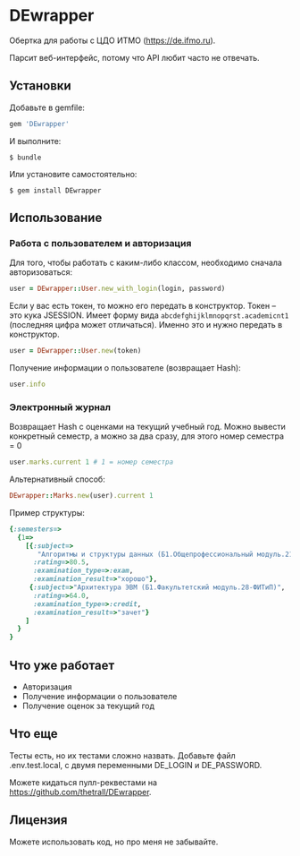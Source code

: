 # DEwrapper

Обертка для работы с ЦДО ИТМО (https://de.ifmo.ru).

Парсит веб-интерфейс, потому что API любит часто не отвечать.

## Установки

Добавьте в gemfile:

```ruby
gem 'DEwrapper'
```

И выполните:

    $ bundle

Или установите самостоятельно:

    $ gem install DEwrapper

## Использование

### Работа с пользователем и авторизация
Для того, чтобы работать с каким-либо классом, необходимо сначала авторизоваться:

```ruby
user = DEwrapper::User.new_with_login(login, password)
```

Если у вас есть токен, то можно его передать в конструктор. Токен – это кука JSESSION. 
Имеет форму вида `abcdefghijklmnopqrst.academicnt1` (последняя цифра может отличаться). 
Именно это и нужно передать в конструктор.
```ruby
user = DEwrapper::User.new(token)
```

Получение информации о пользователе (возвращает Hash):
```ruby
user.info
```

### Электронный журнал

Возвращает Hash с оценками на текущий учебный год. Можно вывести конкретный семестр, а можно за два сразу, для этого
номер семестра = 0

```ruby
user.marks.current 1 # 1 = номер семестра
```

Альтернативный способ:
```ruby
DEwrapper::Marks.new(user).current 1
```

Пример структуры:
```ruby
{:semesters=>
  {1=>
    [{:subject=>
       "Алгоритмы и структуры данных (Б1.Общепрофессиональный модуль.21-ФИТиП)",
      :rating=>80.5,
      :examination_type=>:exam,
      :examination_result=>"хорошо"},
     {:subject=>"Архитектура ЭВМ (Б1.Факультетский модуль.28-ФИТиП)",
      :rating=>64.0,
      :examination_type=>:credit,
      :examination_result=>"зачет"}
    ]
  }
}
```

## Что уже работает

* Авторизация
* Получение информации о пользователе
* Получение оценок за текущий год

## Что еще

Тесты есть, но их тестами сложно назвать. Добавьте файл .env.test.local, с двумя переменными DE_LOGIN и DE_PASSWORD.

Можете кидаться пулл-реквестами на https://github.com/thetrall/DEwrapper.

## Лицензия

Можете использовать код, но про меня не забывайте.
